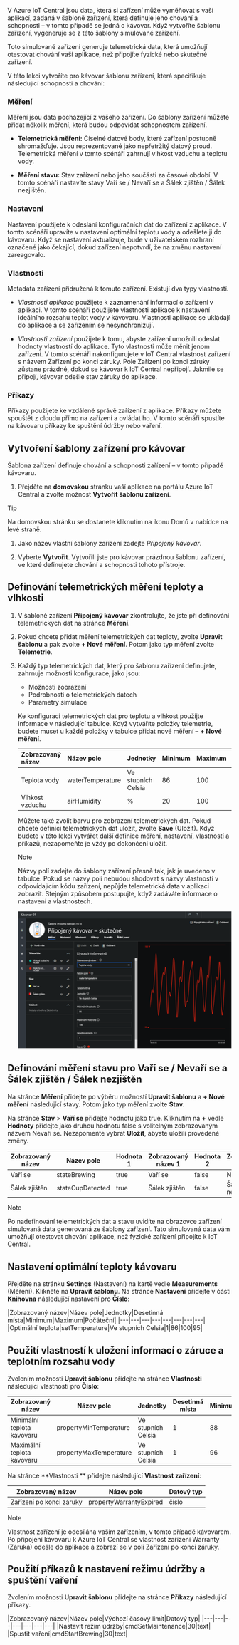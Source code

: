 V Azure IoT Central jsou data, která si zařízení může vyměňovat s vaší aplikací, zadaná v šabloně zařízení, která definuje jeho chování a schopnosti – v tomto případě se jedná o kávovar. Když vytvoříte šablonu zařízení, vygeneruje se z této šablony simulované zařízení.

Toto simulované zařízení generuje telemetrická data, která umožňují otestovat chování vaší aplikace, než připojíte fyzické nebo skutečné zařízení. 

V této lekci vytvoříte pro kávovar šablonu zařízení, která specifikuje následující schopnosti a chování:

### <a name="measurements"></a>Měření

Měření jsou data pocházející z vašeho zařízení. Do šablony zařízení můžete přidat několik měření, která budou odpovídat schopnostem zařízení.

* **Telemetrická měření:** Číselné datové body, které zařízení postupně shromažďuje. Jsou reprezentované jako nepřetržitý datový proud. Telemetrická měření v tomto scénáři zahrnují vlhkost vzduchu a teplotu vody. 

* **Měření stavu:** Stav zařízení nebo jeho součásti za časové období. V tomto scénáři nastavíte stavy Vaří se / Nevaří se a Šálek zjištěn / Šálek nezjištěn.

### <a name="settings"></a>Nastavení

Nastavení použijete k odeslání konfiguračních dat do zařízení z aplikace. V tomto scénáři upravíte v nastavení optimální teplotu vody a odešlete ji do kávovaru. Když se nastavení aktualizuje, bude v uživatelském rozhraní označené jako čekající, dokud zařízení nepotvrdí, že na změnu nastavení zareagovalo.

### <a name="properties"></a>Vlastnosti

Metadata zařízení přidružená k tomuto zařízení. Existují dva typy vlastností.

* *Vlastnosti aplikace* použijete k zaznamenání informací o zařízení v aplikaci. V tomto scénáři použijete vlastnosti aplikace k nastavení ideálního rozsahu teplot vody v kávovaru. Vlastnosti aplikace se ukládají do aplikace a se zařízením se nesynchronizují. 

* *Vlastnosti zařízení* použijete k tomu, abyste zařízení umožnili odeslat hodnoty vlastností do aplikace. Tyto vlastnosti může měnit jenom zařízení. V tomto scénáři nakonfigurujete v IoT Central vlastnost zařízení s názvem Zařízení po konci záruky. Pole Zařízení po konci záruky zůstane prázdné, dokud se kávovar k IoT Central nepřipojí. Jakmile se připojí, kávovar odešle stav záruky do aplikace. 

### <a name="commands"></a>Příkazy

Příkazy použijete ke vzdálené správě zařízení z aplikace. Příkazy můžete spouštět z cloudu přímo na zařízení a ovládat ho. V tomto scénáři spustíte na kávovaru příkazy ke spuštění údržby nebo vaření. 

## <a name="create-a-device-template-for-the-coffee-maker"></a>Vytvoření šablony zařízení pro kávovar
Šablona zařízení definuje chování a schopnosti zařízení – v tomto případě kávovaru.

1. Přejděte na **domovskou** stránku vaší aplikace na portálu Azure IoT Central a zvolte možnost **Vytvořit šablonu zařízení**.

> [!TIP]
> Na domovskou stránku se dostanete kliknutím na ikonu Domů v nabídce na levé straně.

1. Jako název vlastní šablony zařízení zadejte *Připojený kávovar*. 
 
1. Vyberte **Vytvořit**. Vytvořili jste pro kávovar prázdnou šablonu zařízení, ve které definujete chování a schopnosti tohoto přístroje. 

## <a name="define-telemetry-measurements-of-temperature-and-humidity"></a>Definování telemetrických měření teploty a vlhkosti
1. V šabloně zařízení **Připojený kávovar** zkontrolujte, že jste při definování telemetrických dat na stránce **Měření**. 

1. Pokud chcete přidat měření telemetrických dat teploty, zvolte **Upravit šablonu** a pak zvolte **+ Nové měření**. Potom jako typ měření zvolte **Telemetrie**.

1. Každý typ telemetrických dat, který pro šablonu zařízení definujete, zahrnuje možnosti konfigurace, jako jsou:
    * Možnosti zobrazení
    * Podrobnosti o telemetrických datech
    * Parametry simulace

    Ke konfiguraci telemetrických dat pro teplotu a vlhkost použijte informace v následující tabulce. Když vytváříte položky telemetrie, budete muset u každé položky v tabulce přidat nové měření – **+ Nové měření**.
    
    |Zobrazovaný název|Název pole|Jednotky|Minimum|Maximum|Desetinná místa|
    |---|---|---|---|---|---|
    |Teplota vody|waterTemperature|Ve stupních Celsia|86|100|1|
    |Vlhkost vzduchu|airHumidity|%|20|100|0|
   
    Můžete také zvolit barvu pro zobrazení telemetrických dat. Pokud chcete definici telemetrických dat uložit, zvolte **Save** (Uložit). Když budete v této lekci vytvářet další definice měření, nastavení, vlastností a příkazů, nezapomeňte je vždy po dokončení uložit.  

    > [!NOTE]
    > Názvy polí zadejte do šablony zařízení přesně tak, jak je uvedeno v tabulce. Pokud se názvy polí nebudou shodovat s názvy vlastností v odpovídajícím kódu zařízení, nepůjde telemetrická data v aplikaci zobrazit. Stejným způsobem postupujte, když zadáváte informace o nastavení a vlastnostech.

    ![Snímek obrazovky se stránkou Měření u šablony zařízení Připojený kávovar s telemetrií teploty vody přidanou v okně Upravit telemetrii](../media/2-device-template-a.png)

## <a name="define-state-measurement-for-brewingnot-brewing-and-cup-detectedcup-not-detected"></a>Definování měření stavu pro Vaří se / Nevaří se a Šálek zjištěn / Šálek nezjištěn
Na stránce **Měření** přidejte po výběru možností **Upravit šablonu** a **+ Nové měření** následující stavy. Potom jako typ měření zvolte **Stav**:

Na stránce **Stav** > **Vaří se** přidejte hodnotu jako true. Kliknutím na **+** vedle **Hodnoty** přidejte jako druhou hodnotu false s volitelným zobrazovaným názvem Nevaří se. Nezapomeňte vybrat **Uložit**, abyste uložili provedené změny.

   |Zobrazovaný název|Název pole|Hodnota 1|Zobrazovaný název 1|Hodnota 2|Zobrazovaný název 2|
   |---|---|---|---|---|---|
   |Vaří se|stateBrewing|true|Vaří se|false|Nevaří se|
   |Šálek zjištěn|stateCupDetected|true|Šálek zjištěn|false|Šálek nezjištěn|

> [!NOTE]
> Po nadefinování telemetrických dat a stavu uvidíte na obrazovce zařízení simulovaná data generovaná ze šablony zařízení. Tato simulovaná data vám umožňují otestovat chování aplikace, než fyzické zařízení připojíte k IoT Central. 

## <a name="set-the-optimal-temperature-of-the-coffee-machine"></a>Nastavení optimální teploty kávovaru
Přejděte na stránku **Settings** (Nastavení) na kartě vedle **Measurements** (Měření). Klikněte na **Upravit šablonu**. Na stránce **Nastavení** přidejte v části **Knihovna** následující nastavení pro **Číslo**:

|Zobrazovaný název|Název pole|Jednotky|Desetinná místa|Minimum|Maximum|Počáteční|
|---|---|---|---|---|---|---|---|
|Optimální teplota|setTemperature|Ve stupních Celsia|1|86|100|95|

## <a name="use-properties-to-store-warranty-info-and-water-temperature-range"></a>Použití vlastností k uložení informací o záruce a teplotním rozsahu vody

Zvolením možnosti **Upravit šablonu** přidejte na stránce **Vlastnosti** následující vlastnosti pro **Číslo**:

|Zobrazovaný název|Název pole|Jednotky|Desetinná místa|Minimum|Maximum|Počáteční
|---|---|---|---|---|---|---|
|Minimální teplota kávovaru|propertyMinTemperature|Ve stupních Celsia|1|88|92|90|
|Maximální teplota kávovaru|propertyMaxTemperature|Ve stupních Celsia|1|96|99|98| 

Na stránce **Vlastnosti ** přidejte následující **Vlastnost zařízení**:

   |Zobrazovaný název|Název pole|Datový typ|
   |---|---|---|
   |Zařízení po konci záruky|propertyWarrantyExpired|číslo|

> [!NOTE]
> Vlastnost zařízení je odesílána vaším zařízením, v tomto případě kávovarem. Po připojení kávovaru k Azure IoT Central se vlastnost zařízení Warranty (Záruka) odešle do aplikace a zobrazí se v poli Zařízení po konci záruky. 

## <a name="use-commands-to-set-maintenance-mode-and-start-brewing"></a>Použití příkazů k nastavení režimu údržby a spuštění vaření

Zvolením možnosti **Upravit šablonu** přidejte na stránce **Příkazy** následující příkazy.

|Zobrazovaný název|Název pole|Výchozí časový limit|Datový typ|
|---|---|---|---|---|---|---|
|Nastavit režim údržby|cmdSetMaintenance|30|text| 
|Spustit vaření|cmdStartBrewing|30|text|